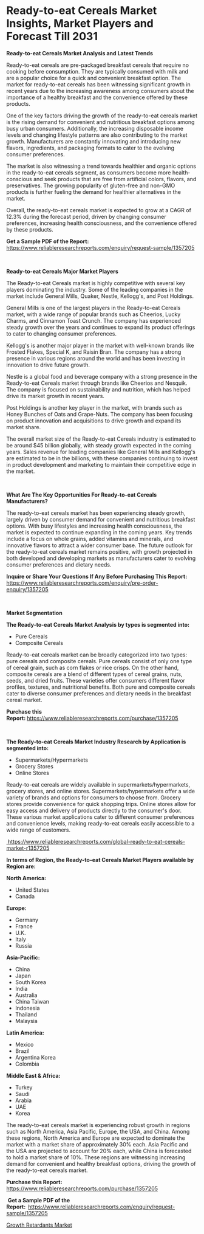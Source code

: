 <p><h1>Ready-to-eat Cereals Market Insights, Market Players and Forecast Till 2031</h1></p><p><strong>Ready-to-eat Cereals Market Analysis and Latest Trends</strong></p>
<p><p>Ready-to-eat cereals are pre-packaged breakfast cereals that require no cooking before consumption. They are typically consumed with milk and are a popular choice for a quick and convenient breakfast option. The market for ready-to-eat cereals has been witnessing significant growth in recent years due to the increasing awareness among consumers about the importance of a healthy breakfast and the convenience offered by these products.</p><p>One of the key factors driving the growth of the ready-to-eat cereals market is the rising demand for convenient and nutritious breakfast options among busy urban consumers. Additionally, the increasing disposable income levels and changing lifestyle patterns are also contributing to the market growth. Manufacturers are constantly innovating and introducing new flavors, ingredients, and packaging formats to cater to the evolving consumer preferences.</p><p>The market is also witnessing a trend towards healthier and organic options in the ready-to-eat cereals segment, as consumers become more health-conscious and seek products that are free from artificial colors, flavors, and preservatives. The growing popularity of gluten-free and non-GMO products is further fueling the demand for healthier alternatives in the market.</p><p>Overall, the ready-to-eat cereals market is expected to grow at a CAGR of 12.3% during the forecast period, driven by changing consumer preferences, increasing health consciousness, and the convenience offered by these products.</p></p>
<p><strong>Get a Sample PDF of the Report:&nbsp;</strong> <a href="https://www.reliableresearchreports.com/enquiry/request-sample/1357205">https://www.reliableresearchreports.com/enquiry/request-sample/1357205</a></p>
<p>&nbsp;</p>
<p><strong>Ready-to-eat Cereals Major Market Players</strong></p>
<p><p>The Ready-to-eat Cereals market is highly competitive with several key players dominating the industry. Some of the leading companies in the market include General Mills, Quaker, Nestle, Kellogg's, and Post Holdings.</p><p>General Mills is one of the largest players in the Ready-to-eat Cereals market, with a wide range of popular brands such as Cheerios, Lucky Charms, and Cinnamon Toast Crunch. The company has experienced steady growth over the years and continues to expand its product offerings to cater to changing consumer preferences.</p><p>Kellogg's is another major player in the market with well-known brands like Frosted Flakes, Special K, and Raisin Bran. The company has a strong presence in various regions around the world and has been investing in innovation to drive future growth.</p><p>Nestle is a global food and beverage company with a strong presence in the Ready-to-eat Cereals market through brands like Cheerios and Nesquik. The company is focused on sustainability and nutrition, which has helped drive its market growth in recent years.</p><p>Post Holdings is another key player in the market, with brands such as Honey Bunches of Oats and Grape-Nuts. The company has been focusing on product innovation and acquisitions to drive growth and expand its market share.</p><p>The overall market size of the Ready-to-eat Cereals industry is estimated to be around $45 billion globally, with steady growth expected in the coming years. Sales revenue for leading companies like General Mills and Kellogg's are estimated to be in the billions, with these companies continuing to invest in product development and marketing to maintain their competitive edge in the market.</p></p>
<p>&nbsp;</p>
<p><strong>What Are The Key Opportunities For Ready-to-eat Cereals Manufacturers?</strong></p>
<p><p>The ready-to-eat cereals market has been experiencing steady growth, largely driven by consumer demand for convenient and nutritious breakfast options. With busy lifestyles and increasing health consciousness, the market is expected to continue expanding in the coming years. Key trends include a focus on whole grains, added vitamins and minerals, and innovative flavors to attract a wider consumer base. The future outlook for the ready-to-eat cereals market remains positive, with growth projected in both developed and developing markets as manufacturers cater to evolving consumer preferences and dietary needs.</p></p>
<p><strong>Inquire or Share Your Questions If Any Before Purchasing This Report:</strong> <a href="https://www.reliableresearchreports.com/enquiry/pre-order-enquiry/1357205">https://www.reliableresearchreports.com/enquiry/pre-order-enquiry/1357205</a></p>
<p>&nbsp;</p>
<p><strong>Market Segmentation</strong></p>
<p><strong>The Ready-to-eat Cereals Market Analysis by types is segmented into:</strong></p>
<p><ul><li>Pure Cereals</li><li>Composite Cereals</li></ul></p>
<p><p>Ready-to-eat cereals market can be broadly categorized into two types: pure cereals and composite cereals. Pure cereals consist of only one type of cereal grain, such as corn flakes or rice crisps. On the other hand, composite cereals are a blend of different types of cereal grains, nuts, seeds, and dried fruits. These varieties offer consumers different flavor profiles, textures, and nutritional benefits. Both pure and composite cereals cater to diverse consumer preferences and dietary needs in the breakfast cereal market.</p></p>
<p><strong>Purchase this Report:&nbsp;</strong><a href="https://www.reliableresearchreports.com/purchase/1357205">https://www.reliableresearchreports.com/purchase/1357205</a></p>
<p>&nbsp;</p>
<p><strong>The Ready-to-eat Cereals Market Industry Research by Application is segmented into:</strong></p>
<p><ul><li>Supermarkets/Hypermarkets</li><li>Grocery Stores</li><li>Online Stores</li></ul></p>
<p><p>Ready-to-eat cereals are widely available in supermarkets/hypermarkets, grocery stores, and online stores. Supermarkets/hypermarkets offer a wide variety of brands and options for consumers to choose from. Grocery stores provide convenience for quick shopping trips. Online stores allow for easy access and delivery of products directly to the consumer's door. These various market applications cater to different consumer preferences and convenience levels, making ready-to-eat cereals easily accessible to a wide range of customers.</p></p>
<p><a href="https://www.reliableresearchreports.com/global-ready-to-eat-cereals-market-r1357205">&nbsp;https://www.reliableresearchreports.com/global-ready-to-eat-cereals-market-r1357205</a></p>
<p><strong>In terms of Region, the Ready-to-eat Cereals Market Players available by Region are:</strong></p>
<p>
    <p> <strong> North America: </strong>
        <ul>
            <li>United States</li>
            <li>Canada</li>
        </ul>
        </p> 
    <p> <strong> Europe: </strong>
        <ul>
            <li>Germany</li>
            <li>France</li>
            <li>U.K.</li>
            <li>Italy</li>
            <li>Russia</li>
        </ul>
        </p> 
    <p> <strong> Asia-Pacific: </strong>
        <ul>
            <li>China</li>
            <li>Japan</li>
            <li>South Korea</li>
            <li>India</li>
            <li>Australia</li>
            <li>China Taiwan</li>
            <li>Indonesia</li>
            <li>Thailand</li>
            <li>Malaysia</li>
        </ul>
        </p> 
    <p> <strong> Latin America: </strong>
        <ul>
            <li>Mexico</li>
            <li>Brazil</li>
            <li>Argentina Korea</li>
            <li>Colombia</li>
        </ul>
        </p> 
    <p> <strong> Middle East & Africa: </strong>
        <ul>
            <li>Turkey</li>
            <li>Saudi</li>
            <li>Arabia</li>
            <li>UAE</li>
            <li>Korea</li>
        </ul>
    </p>
    </p>
<p><p>The ready-to-eat cereals market is experiencing robust growth in regions such as North America, Asia Pacific, Europe, the USA, and China. Among these regions, North America and Europe are expected to dominate the market with a market share of approximately 30% each. Asia Pacific and the USA are projected to account for 20% each, while China is forecasted to hold a market share of 10%. These regions are witnessing increasing demand for convenient and healthy breakfast options, driving the growth of the ready-to-eat cereals market.</p></p>
<p><strong>Purchase this Report: </strong><a href="https://www.reliableresearchreports.com/purchase/1357205">https://www.reliableresearchreports.com/purchase/1357205</a></p>
<p>&nbsp;<strong>Get a Sample PDF of the Report:&nbsp;&nbsp;</strong><a href="https://www.reliableresearchreports.com/enquiry/request-sample/1357205">https://www.reliableresearchreports.com/enquiry/request-sample/1357205</a></p>
<p><strong></strong></p>
<p><p><a href="https://chivalrous-flock-a86.notion.site/Growth-Retardants-Market-Insights-Market-Players-and-Forecast-Till-2031-48fe089d893e4398bfdfb29005a3a056">Growth Retardants Market</a></p></p>